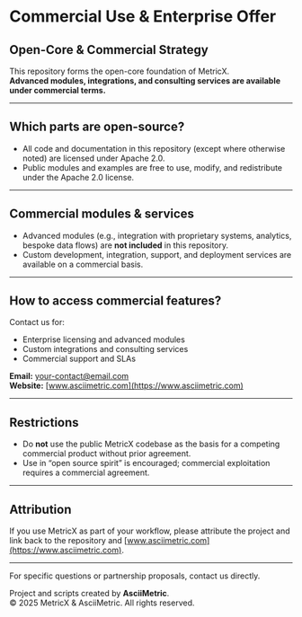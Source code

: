 # Commercial Use & Enterprise Offer

## Open-Core & Commercial Strategy

This repository forms the open-core foundation of MetricX.  
**Advanced modules, integrations, and consulting services are available under commercial terms.**

---

## Which parts are open-source?

- All code and documentation in this repository (except where otherwise noted) are licensed under Apache 2.0.
- Public modules and examples are free to use, modify, and redistribute under the Apache 2.0 license.

---

## Commercial modules & services

- Advanced modules (e.g., integration with proprietary systems, analytics, bespoke data flows) are **not included** in this repository.
- Custom development, integration, support, and deployment services are available on a commercial basis.

---

## How to access commercial features?

Contact us for:
- Enterprise licensing and advanced modules
- Custom integrations and consulting services
- Commercial support and SLAs

**Email:** your-contact@email.com  
**Website:** [www.asciimetric.com](https://www.asciimetric.com)

---

## Restrictions

- Do **not** use the public MetricX codebase as the basis for a competing commercial product without prior agreement.
- Use in “open source spirit” is encouraged; commercial exploitation requires a commercial agreement.

---

## Attribution

If you use MetricX as part of your workflow, please attribute the project and link back to the repository and [www.asciimetric.com](https://www.asciimetric.com).

---

For specific questions or partnership proposals, contact us directly.

Project and scripts created by **AsciiMetric**.  
© 2025 MetricX & AsciiMetric. All rights reserved.
